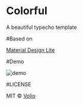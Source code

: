 # Colorful

A beautiful typecho template

#Based on

[Material Design Lite](https://github.com/google/material-design-lite)

#Demo

![demo](http://ww4.sinaimg.com/large/a15b4afegw1f18j2ptimcj211y0lc7ed.jpg)

#LICENSE

MIT © [Volio](https://niconiconi.org)